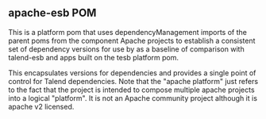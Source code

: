 apache-esb POM
--------------

This is a platform pom that uses dependencyManagement imports of the parent poms
from the component Apache projects to establish a consistent set of dependency
versions for use by as a baseline of comparison with talend-esb and apps built
on the tesb platform pom.

This encapsulates versions for dependencies and provides a
single point of control for Talend dependencies.  Note that the "apache
platform" just refers to the fact that the project is intended to compose
multiple apache projects into a logical "platform".  It is not an Apache
community project although it is apache v2 licensed.